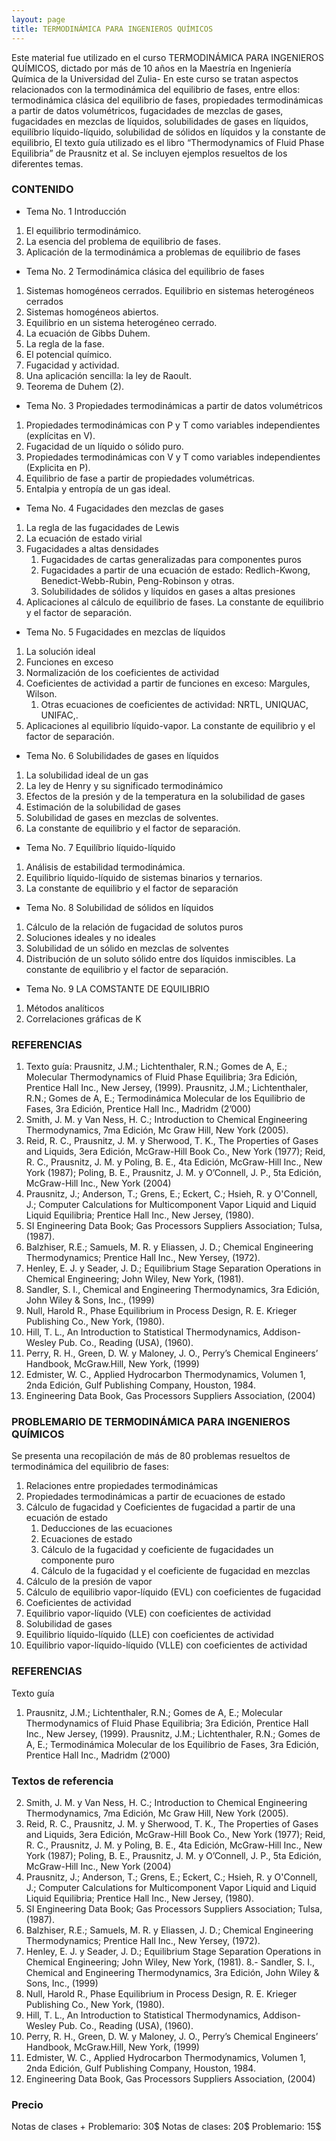 ```yaml
---
layout: page
title: TERMODINÁMICA PARA INGENIEROS QUÍMICOS
---
```


Este  material fue utilizado en el curso TERMODINÁMICA PARA INGENIEROS QUÍMICOS, dictado por más  de 10 años en la Maestría en Ingeniería Química de la Universidad del Zulia-
En este curso se tratan aspectos relacionados con la termodinámica del equilibrio de fases, entre ellos: termodinámica clásica del equilibrio de fases, propiedades termodinámicas a partir de datos volumétricos, fugacidades de mezclas de gases, fugacidades en mezclas de líquidos, solubilidades de gases en líquidos, equilíbrio líquido-líquido, solubilidad de sólidos en líquidos y la constante de equilibrio, 
El texto guía utilizado es el libro “Thermodynamics of Fluid Phase Equilibria” de Prausnitz et al. 
Se incluyen ejemplos resueltos de los diferentes temas.


 

### CONTENIDO
- Tema No. 1 Introducción
1.  El equilibrio termodinámico.
2. La esencia del problema de equilibrio de fases.
3. Aplicación de la termodinámica a problemas de equilibrio de fases

- Tema No. 2 Termodinámica clásica del equilibrio de fases
1. Sistemas homogéneos cerrados.  Equilibrio en sistemas heterogéneos cerrados
2. Sistemas homogéneos abiertos. 
3. Equilibrio en un sistema heterogéneo cerrado.  
4. La ecuación de Gibbs Duhem.
5. La regla de la fase.
6. El potencial químico.
7. Fugacidad y actividad. 
8. Una aplicación sencilla: la ley de Raoult.  
9. Teorema de Duhem (2).  

- Tema No. 3 Propiedades termodinámicas a partir de datos volumétricos
1. Propiedades termodinámicas con P y T como variables   independientes  (explícitas en V).
2. Fugacidad de un líquido o sólido puro. 
3. Propiedades termodinámicas con V y T como variables independientes  (Explicita en P).
4. Equilibrio de fase a partir de propiedades volumétricas.  
5. Entalpia y entropía de un gas ideal.

- Tema No. 4 Fugacidades den mezclas de gases
1. La regla de las  fugacidades de Lewis
2. La ecuación de estado virial
3. Fugacidades a altas densidades
     1. Fugacidades de cartas generalizadas para componentes puros
     2. Fugacidades a partir de una ecuación de estado: Redlich-Kwong,
               Benedict-Webb-Rubin, Peng-Robinson y otras.
     3. Solubilidades de sólidos y líquidos en gases a altas presiones
4. Aplicaciones al cálculo de equilibrio de fases. La constante de equilibrio y el factor de separación.

- Tema No. 5 Fugacidades en mezclas de líquidos
1. La solución ideal
2. Funciones en exceso
3. Normalización de los coeficientes de actividad
4. Coeficientes de actividad a partir de funciones en exceso: Margules, Wilson.
    1. Otras ecuaciones de coeficientes de actividad: NRTL, UNIQUAC, UNIFAC,.
5. Aplicaciones al equilibrio líquido-vapor. La constante de equilibrio y el factor de separación.

- Tema No. 6 Solubilidades de gases en líquidos
1. La solubilidad ideal de un gas
2. La ley de Henry y su significado termodinámico
3. Efectos de la presión y de la temperatura en la solubilidad de gases
4. Estimación de la solubilidad de gases
5. Solubilidad de gases en mezclas de solventes.
6. La constante de equilibrio y el factor de separación.

- Tema No. 7 Equilíbrio líquido-líquido
1. Análisis de estabilidad termodinámica. 
2. Equilibrio líquido-líquido de sistemas binarios y ternarios.
3. La constante de equilibrio y el factor de separación

- Tema No. 8  Solubilidad de sólidos en líquidos
1. Cálculo de la relación de fugacidad de solutos puros
2. Soluciones ideales y no ideales
3. Solubilidad de un sólido en mezclas de solventes
4. Distribución de un soluto sólido entre dos líquidos inmiscibles. La constante de equilibrio y el factor de separación.

- Tema No. 9 LA COMSTANTE DE EQUILIBRIO
1. Métodos analíticos
2. Correlaciones gráficas de K

### REFERENCIAS
 
1. Texto guía: Prausnitz, J.M.; Lichtenthaler, R.N.; Gomes de A, E.; Molecular   Thermodynamics of Fluid Phase Equilibria; 3ra Edición, Prentice Hall Inc., New   Jersey, (1999). 
     Prausnitz, J.M.; Lichtenthaler, R.N.; Gomes de A, E.; Termodinámica Molecular de los Equilibrio de Fases, 3ra Edición, Prentice Hall Inc., Madridm (2’000) 
2. Smith, J. M. y Van Ness, H. C.; Introduction to Chemical   Engineering Thermodynamics, 7ma Edición, Mc Graw Hill, New York (2005). 
3. Reid, R. C., Prausnitz, J. M. y Sherwood, T. K., The Properties of Gases and Liquids, 3era Edición, McGraw-Hill Book Co., New York (1977);   Reid, R. C., Prausnitz, J. M. y Poling, B. E., 4ta Edición, McGraw-Hill Inc., New York (1987); Poling, B. E., Prausnitz, J. M. y O’Connell, J. P., 5ta Edición, McGraw-Hill Inc., New York (2004)
4. Prausnitz, J.; Anderson, T.; Grens, E.; Eckert, C.; Hsieh, R.   y O'Connell, J.; Computer Calculations for Multicomponent Vapor   Liquid and Liquid Liquid Equilibria; Prentice Hall Inc., New   Jersey, (1980). 
5. SI Engineering Data Book; Gas Processors Suppliers Association;   Tulsa, (1987). 
6. Balzhiser, R.E.; Samuels, M. R. y Eliassen, J. D.; Chemical   Engineering Thermodynamics; Prentice Hall Inc., New Yersey,   (1972). 
7. Henley, E. J. y Seader, J. D.; Equilibrium Stage Separation   Operations in Chemical Engineering; John Wiley, New York, (1981). 
8. Sandler, S. I., Chemical and Engineering Thermodynamics, 3ra Edición, John Wiley & Sons, Inc.,  (1999)
9. Null, Harold R., Phase Equilibrium in Process Design, R. E. Krieger Publishing Co., New York, (1980).
10. Hill, T. L., An Introduction to Statistical Thermodynamics, Addison-Wesley Pub. Co., Reading (USA), (1960).
11. Perry, R. H., Green, D. W. y Maloney, J. O., Perry’s Chemical Engineers’ Handbook, McGraw.Hill, New York, (1999)
12. Edmister, W. C., Applied Hydrocarbon Thermodynamics, Volumen 1, 2nda Edición, Gulf Publishing Company, Houston, 1984. 
13. Engineering Data Book, Gas Processors Suppliers Association, (2004) 


### PROBLEMARIO DE TERMODINÁMICA PARA INGENIEROS QUÍMICOS
Se presenta una recopilación de más de 80 problemas resueltos de termodinámica del equilibrio de fases:
1. Relaciones entre propiedades termodinámicas
2. Propiedades termodinámicas a partir de ecuaciones de estado
3. Cálculo de fugacidad y Coeficientes de fugacidad a partir de una ecuación de estado
    1. Deducciones de las ecuaciones
    2. Ecuaciones de estado
    3. Cálculo de la fugacidad y coeficiente de fugacidades un componente puro
    4. Cálculo de la fugacidad y el coeficiente de fugacidad en mezclas
4.  Cálculo de la presión de vapor
5. Cálculo de equilibrio vapor-líquido (EVL) con coeficientes de fugacidad
6. Coeficientes de actividad
7. Equilibrio vapor-líquido (VLE) con coeficientes de actividad
8. Solubilidad de gases
9. Equilibrio líquido-líquido (LLE) con coeficientes de actividad
10. Equilibrio vapor-líquido-líquido (VLLE) con coeficientes de actividad


### REFERENCIAS
Texto guía  
1.  Prausnitz, J.M.; Lichtenthaler, R.N.; Gomes de A, E.; Molecular   Thermodynamics of Fluid Phase Equilibria; 3ra Edición, Prentice Hall Inc., New   Jersey, (1999). 
     Prausnitz, J.M.; Lichtenthaler, R.N.; Gomes de A, E.; Termodinámica Molecular de los Equilibrio de Fases, 3ra Edición, Prentice Hall Inc., Madridm (2’000) 

### Textos de referencia  
2. Smith, J. M. y Van Ness, H. C.; Introduction to Chemical   Engineering Thermodynamics, 7ma Edición, Mc Graw Hill, New York (2005). 
3.  Reid, R. C., Prausnitz, J. M. y Sherwood, T. K., The Properties of Gases and Liquids, 3era Edición, McGraw-Hill Book Co., New York (1977);   Reid, R. C., Prausnitz, J. M. y Poling, B. E., 4ta Edición, McGraw-Hill Inc., New York (1987); Poling, B. E., Prausnitz, J. M. y O’Connell, J. P., 5ta Edición, McGraw-Hill Inc., New York (2004)
4. Prausnitz, J.; Anderson, T.; Grens, E.; Eckert, C.; Hsieh, R.   y O'Connell, J.; Computer Calculations for Multicomponent Vapor   Liquid and Liquid Liquid Equilibria; Prentice Hall Inc., New   Jersey, (1980). 
5. SI Engineering Data Book; Gas Processors Suppliers Association;   Tulsa, (1987). 
6. Balzhiser, R.E.; Samuels, M. R. y Eliassen, J. D.; Chemical   Engineering Thermodynamics; Prentice Hall Inc., New Yersey,   (1972). 
7. Henley, E. J. y Seader, J. D.; Equilibrium Stage Separation   Operations in Chemical Engineering; John Wiley, New York, (1981). 
8.- Sandler, S. I., Chemical and Engineering Thermodynamics, 3ra Edición, John Wiley & Sons, Inc.,  (1999)
9. Null, Harold R., Phase Equilibrium in Process Design, R. E. Krieger Publishing Co., New York, (1980).
10. Hill, T. L., An Introduction to Statistical Thermodynamics, Addison-Wesley Pub. Co., Reading (USA), (1960).
11. Perry, R. H., Green, D. W. y Maloney, J. O., Perry’s Chemical Engineers’ Handbook, McGraw.Hill, New York, (1999)
12. Edmister, W. C., Applied Hydrocarbon Thermodynamics, Volumen 1, 2nda Edición, Gulf Publishing Company, Houston, 1984. 
13. Engineering Data Book, Gas Processors Suppliers Association, (2004) 

### Precio
Notas de clases + Problemario: 30$
Notas de clases: 20$ 
Problemario: 15$

